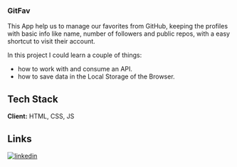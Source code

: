 ### GitFav

This App help us to manage our favorites from GitHub, keeping the profiles with basic info like name, number of followers and public repos, with a easy shortcut to visit their account.

In this project I could learn a couple of things:

- how to work with and consume an API.
- how to save data in the Local Storage of the Browser.

## Tech Stack
**Client:** HTML, CSS, JS

## Links
[![linkedin](https://img.shields.io/badge/linkedin-0A66C2?style=for-the-badge&logo=linkedin&logoColor=white)](https://www.linkedin.com/in/tarcisiomateus)
